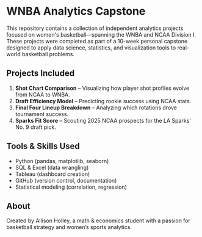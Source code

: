 # WNBA Analytics Capstone

This repository contains a collection of independent analytics projects focused on women's basketball—spanning the WNBA and NCAA Division I. These projects were completed as part of a 10-week personal capstone designed to apply data science, statistics, and visualization tools to real-world basketball problems.

## Projects Included

1. **Shot Chart Comparison** – Visualizing how player shot profiles evolve from NCAA to WNBA.
2. **Draft Efficiency Model** – Predicting rookie success using NCAA stats.
3. **Final Four Lineup Breakdown** – Analyzing which rotations drove tournament success.
4. **Sparks Fit Score** – Scouting 2025 NCAA prospects for the LA Sparks’ No. 9 draft pick.

## Tools & Skills Used
- Python (pandas, matplotlib, seaborn)
- SQL & Excel (data wrangling)
- Tableau (dashboard creation)
- GitHub (version control, documentation)
- Statistical modeling (correlation, regression)

## About
Created by Allison Holley, a math & economics student with a passion for basketball strategy and women’s sports analytics.
